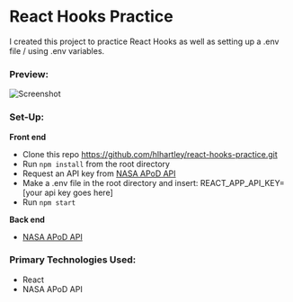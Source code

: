 # React Hooks Practice
I created this project to practice React Hooks as well as setting up a .env file / using .env variables.

### Preview:
![Screenshot]()

### Set-Up:
**Front end**  
* Clone this repo https://github.com/hlhartley/react-hooks-practice.git
* Run `npm install` from the root directory
* Request an API key from [NASA APoD API](https://api.nasa.gov/index.html#apply-for-an-api-key)
* Make a .env file in the root directory and insert: REACT_APP_API_KEY=[your api key goes here]
* Run `npm start`

**Back end**   
* [NASA APoD API](https://api.nasa.gov/index.html)

### Primary Technologies Used:
* React
* NASA APoD API
